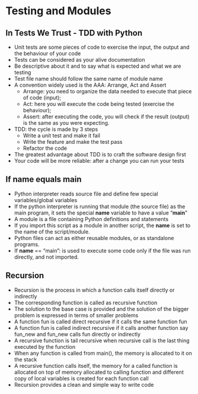 # Testing and Modules

## In Tests We Trust - TDD with Python

- Unit tests are some pieces of code to exercise the input, the output and the behaviour of your code
- Tests can be considered as your alive documentation
- Be descriptive about it and to say what is expected and what we are testing
- Test file name should follow the same name of module name
- A convention widely used is the AAA: Arrange, Act and Assert
    - Arrange: you need to organize the data needed to execute that piece of code (input);
    - Act: here you will execute the code being tested (exercise the behaviour);
    - Assert: after executing the code, you will check if the result (output) is the same as you were expecting.
- TDD: the cycle is made by 3 steps
    - Write a unit test and make it fail
    - Write the feature and make the test pass
    - Refactor the code
- The greatest advantage about TDD is to craft the software design first
- Your code will be more reliable: after a change you can run your tests

## If name equals main

- Python interpreter reads source file and define few special variables/global variables
- If the python interpreter is running that module (the source file) as the main program, it sets the special __name__ variable to have a value “__main__”
- A module is a file containing Python definitions and statements
- If you import this script as a module in another script, the __name__ is set to the name of the script/module.
- Python files can act as either reusable modules, or as standalone programs.
- If __name__ == “main”: is used to execute some code only if the file was run directly, and not imported.

## Recursion

- Recursion is the process in which a function calls itself directly or indirectly
- The corresponding function is called as recursive function
- The solution to the base case is provided and the solution of the bigger problem is expressed in terms of smaller problems
- A function fun is called direct recursive if it calls the same function fun
- A function fun is called indirect recursive if it calls another function say fun_new and fun_new calls fun directly or indirectly
- A recursive function is tail recursive when recursive call is the last thing executed by the function
- When any function is called from main(), the memory is allocated to it on the stack
- A recursive function calls itself, the memory for a called function is allocated on top of memory allocated to calling function and different copy of local variables is created for each function call
- Recursion provides a clean and simple way to write code

